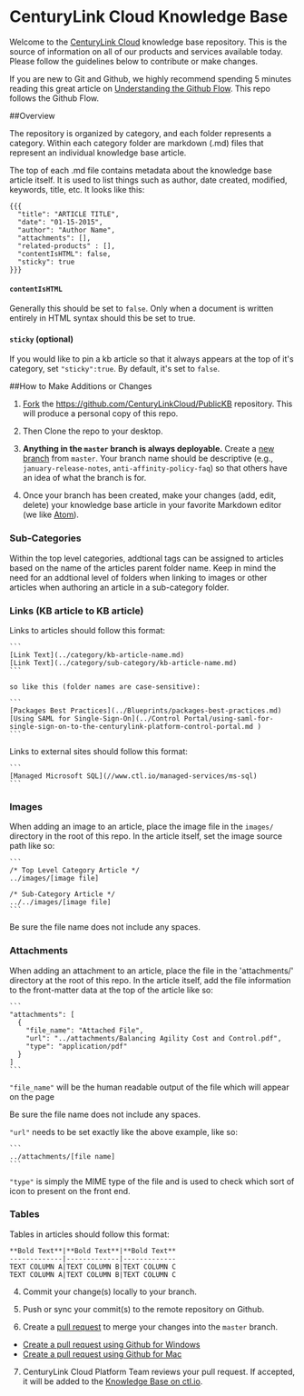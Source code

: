 CenturyLink Cloud Knowledge Base
========

Welcome to the [CenturyLink Cloud](http://www.ctl.io) knowledge base repository. This is the source of information on all of our products and services available today. Please follow the guidelines below to contribute or make changes.

If you are new to Git and Github, we highly recommend spending 5 minutes reading this great article on [Understanding the Github Flow](https://guides.github.com/introduction/flow/). This repo follows the Github Flow.


##Overview

The repository is organized by category, and each folder represents a category. Within each category folder are markdown (.md) files that represent an individual knowledge base article.

The top of each .md file contains metadata about the knowledge base article itself. It is used to list things such as author, date created, modified, keywords, title, etc. It looks like this:

```code
{{{
  "title": "ARTICLE TITLE",
  "date": "01-15-2015",
  "author": "Author Name",
  "attachments": [],
  "related-products" : [],
  "contentIsHTML": false,
  "sticky": true
}}}
```

#### `contentIsHTML`

Generally this should be set to `false`. Only when a document is written entirely in HTML syntax should this be set to true.

#### `sticky` (optional)

If you would like to pin a kb article so that it always appears at the top of it's category, set `"sticky":true`. By default, it's set to `false`.

##How to Make Additions or Changes

1. [Fork](https://guides.github.com/activities/forking/) the https://github.com/CenturyLinkCloud/PublicKB repository. This will produce a personal copy of this repo.

2. Then Clone the repo to your desktop.

2. **Anything in the `master` branch is always deployable.** Create a [new branch](https://github.com/blog/1377-create-and-delete-branches) from `master`. Your branch name should be descriptive (e.g., `january-release-notes`, `anti-affinity-policy-faq`) so that others have an idea of what the branch is for.

3. Once your branch has been created, make your changes (add, edit, delete) your knowledge base article in your favorite Markdown editor (we like [Atom](https://atom.io/)).

  ### Sub-Categories

  Within the top level categories, addtional tags can be assigned to articles based on the name of the articles parent folder name. Keep in mind the need for an addtional level of folders when linking to images or other articles when authoring an article in a sub-category folder.

  ### Links (KB article to KB article)

  Links to articles should follow this format:

    ```
    [Link Text](../category/kb-article-name.md)
    [Link Text](../category/sub-category/kb-article-name.md)
    ```

    so like this (folder names are case-sensitive):

    ```
    [Packages Best Practices](../Blueprints/packages-best-practices.md)
    [Using SAML for Single-Sign-On](../Control Portal/using-saml-for-single-sign-on-to-the-centurylink-platform-control-portal.md )
    ```

  Links to external sites should follow this format:

    ```
    [Managed Microsoft SQL](//www.ctl.io/managed-services/ms-sql)
    ```

  ### Images

  When adding an image to an article, place the image file in the `images/` directory in the root of this repo. In the article itself, set the image source path like so:

    ```
    /* Top Level Category Article */
    ../images/[image file]

    /* Sub-Category Article */
    ../../images/[image file]
    ```

  Be sure the file name does not include any spaces.

  ### Attachments

  When adding an attachment to an article, place the file in the 'attachments/' directory at the root of this repo. In the article itself, add the file information to the front-matter data at the top of the article like so:

    ```
    "attachments": [
      {
        "file_name": "Attached File",
        "url": "../attachments/Balancing Agility Cost and Control.pdf",
        "type": "application/pdf"
      }
    ]
    ```

  `"file_name"` will be the human readable output of the file which will appear on the page

  Be sure the file name does not include any spaces.

  `"url"` needs to be set exactly like the above example, like so:

    ```
    ../attachments/[file name]
    ```

  `"type"` is simply the MIME type of the file and is used to check which sort of icon to present on the front end.

  ### Tables

  Tables in articles should follow this format:

  ```
  **Bold Text**|**Bold Text**|**Bold Text**
  -------------|-------------|-------------
  TEXT COLUMN A|TEXT COLUMN B|TEXT COLUMN C
  TEXT COLUMN A|TEXT COLUMN B|TEXT COLUMN C
  ```

4. Commit your change(s) locally to your branch.

5. Push or sync your commit(s) to the remote repository on Github.

6. Create a [pull request](https://help.github.com/articles/creating-a-pull-request) to merge your changes into the `master` branch.

  * [Create a pull request using Github for Windows](https://github.com/blog/1969-create-pull-requests-in-github-for-windows)
  * [Create a pull request using Github for Mac](https://github.com/blog/1946-create-pull-requests-with-github-for-mac)

7. CenturyLink Cloud Platform Team reviews your pull request. If accepted, it will be added to the [Knowledge Base on ctl.io](http://www.ctl.io/knowledge-base).
